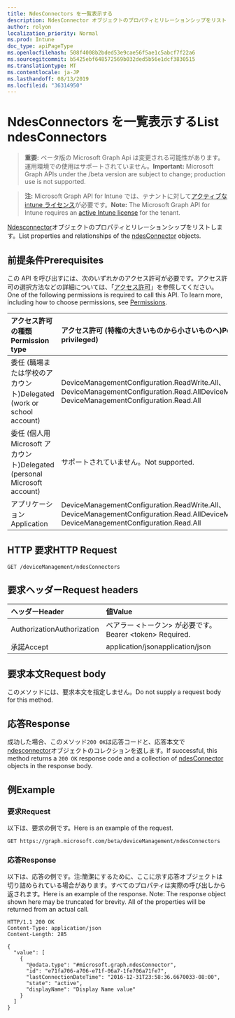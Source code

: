 ```yaml
---
title: NdesConnectors を一覧表示する
description: NdesConnector オブジェクトのプロパティとリレーションシップをリストします。
author: rolyon
localization_priority: Normal
ms.prod: Intune
doc_type: apiPageType
ms.openlocfilehash: 508f4008b2bded53e9cae56f5ae1c5abcf7f22a6
ms.sourcegitcommit: b5425ebf648572569b032ded5b56e1dcf3830515
ms.translationtype: MT
ms.contentlocale: ja-JP
ms.lasthandoff: 08/13/2019
ms.locfileid: "36314950"
---
```

# <a name="list-ndesconnectors"></a><span data-ttu-id="97e61-103">NdesConnectors を一覧表示する</span><span class="sxs-lookup"><span data-stu-id="97e61-103">List ndesConnectors</span></span>

> <span data-ttu-id="97e61-104">**重要:** ベータ版の Microsoft Graph Api は変更される可能性があります。運用環境での使用はサポートされていません。</span><span class="sxs-lookup"><span data-stu-id="97e61-104">**Important:** Microsoft Graph APIs under the /beta version are subject to change; production use is not supported.</span></span>

> <span data-ttu-id="97e61-105">**注:** Microsoft Graph API for Intune では、テナントに対して[アクティブな intune ライセンス](https://go.microsoft.com/fwlink/?linkid=839381)が必要です。</span><span class="sxs-lookup"><span data-stu-id="97e61-105">**Note:** The Microsoft Graph API for Intune requires an [active Intune license](https://go.microsoft.com/fwlink/?linkid=839381) for the tenant.</span></span>

<span data-ttu-id="97e61-106">[Ndesconnector](../resources/intune-deviceconfig-ndesconnector.md)オブジェクトのプロパティとリレーションシップをリストします。</span><span class="sxs-lookup"><span data-stu-id="97e61-106">List properties and relationships of the [ndesConnector](../resources/intune-deviceconfig-ndesconnector.md) objects.</span></span>

## <a name="prerequisites"></a><span data-ttu-id="97e61-107">前提条件</span><span class="sxs-lookup"><span data-stu-id="97e61-107">Prerequisites</span></span>
<span data-ttu-id="97e61-p101">この API を呼び出すには、次のいずれかのアクセス許可が必要です。アクセス許可の選択方法などの詳細については、「[アクセス許可](/graph/permissions-reference)」を参照してください。</span><span class="sxs-lookup"><span data-stu-id="97e61-p101">One of the following permissions is required to call this API. To learn more, including how to choose permissions, see [Permissions](/graph/permissions-reference).</span></span>

|<span data-ttu-id="97e61-110">アクセス許可の種類</span><span class="sxs-lookup"><span data-stu-id="97e61-110">Permission type</span></span>|<span data-ttu-id="97e61-111">アクセス許可 (特権の大きいものから小さいものへ)</span><span class="sxs-lookup"><span data-stu-id="97e61-111">Permissions (from most to least privileged)</span></span>|
|:---|:---|
|<span data-ttu-id="97e61-112">委任 (職場または学校のアカウント)</span><span class="sxs-lookup"><span data-stu-id="97e61-112">Delegated (work or school account)</span></span>|<span data-ttu-id="97e61-113">DeviceManagementConfiguration.ReadWrite.All、DeviceManagementConfiguration.Read.All</span><span class="sxs-lookup"><span data-stu-id="97e61-113">DeviceManagementConfiguration.ReadWrite.All, DeviceManagementConfiguration.Read.All</span></span>|
|<span data-ttu-id="97e61-114">委任 (個人用 Microsoft アカウント)</span><span class="sxs-lookup"><span data-stu-id="97e61-114">Delegated (personal Microsoft account)</span></span>|<span data-ttu-id="97e61-115">サポートされていません。</span><span class="sxs-lookup"><span data-stu-id="97e61-115">Not supported.</span></span>|
|<span data-ttu-id="97e61-116">アプリケーション</span><span class="sxs-lookup"><span data-stu-id="97e61-116">Application</span></span>|<span data-ttu-id="97e61-117">DeviceManagementConfiguration.ReadWrite.All、DeviceManagementConfiguration.Read.All</span><span class="sxs-lookup"><span data-stu-id="97e61-117">DeviceManagementConfiguration.ReadWrite.All, DeviceManagementConfiguration.Read.All</span></span>|

## <a name="http-request"></a><span data-ttu-id="97e61-118">HTTP 要求</span><span class="sxs-lookup"><span data-stu-id="97e61-118">HTTP Request</span></span>
<!-- {
  "blockType": "ignored"
}
-->
``` http
GET /deviceManagement/ndesConnectors
```

## <a name="request-headers"></a><span data-ttu-id="97e61-119">要求ヘッダー</span><span class="sxs-lookup"><span data-stu-id="97e61-119">Request headers</span></span>
|<span data-ttu-id="97e61-120">ヘッダー</span><span class="sxs-lookup"><span data-stu-id="97e61-120">Header</span></span>|<span data-ttu-id="97e61-121">値</span><span class="sxs-lookup"><span data-stu-id="97e61-121">Value</span></span>|
|:---|:---|
|<span data-ttu-id="97e61-122">Authorization</span><span class="sxs-lookup"><span data-stu-id="97e61-122">Authorization</span></span>|<span data-ttu-id="97e61-123">ベアラー &lt;トークン&gt; が必要です。</span><span class="sxs-lookup"><span data-stu-id="97e61-123">Bearer &lt;token&gt; Required.</span></span>|
|<span data-ttu-id="97e61-124">承諾</span><span class="sxs-lookup"><span data-stu-id="97e61-124">Accept</span></span>|<span data-ttu-id="97e61-125">application/json</span><span class="sxs-lookup"><span data-stu-id="97e61-125">application/json</span></span>|

## <a name="request-body"></a><span data-ttu-id="97e61-126">要求本文</span><span class="sxs-lookup"><span data-stu-id="97e61-126">Request body</span></span>
<span data-ttu-id="97e61-127">このメソッドには、要求本文を指定しません。</span><span class="sxs-lookup"><span data-stu-id="97e61-127">Do not supply a request body for this method.</span></span>

## <a name="response"></a><span data-ttu-id="97e61-128">応答</span><span class="sxs-lookup"><span data-stu-id="97e61-128">Response</span></span>
<span data-ttu-id="97e61-129">成功した場合、このメソッド`200 OK`は応答コードと、応答本文で[ndesconnector](../resources/intune-deviceconfig-ndesconnector.md)オブジェクトのコレクションを返します。</span><span class="sxs-lookup"><span data-stu-id="97e61-129">If successful, this method returns a `200 OK` response code and a collection of [ndesConnector](../resources/intune-deviceconfig-ndesconnector.md) objects in the response body.</span></span>

## <a name="example"></a><span data-ttu-id="97e61-130">例</span><span class="sxs-lookup"><span data-stu-id="97e61-130">Example</span></span>

### <a name="request"></a><span data-ttu-id="97e61-131">要求</span><span class="sxs-lookup"><span data-stu-id="97e61-131">Request</span></span>
<span data-ttu-id="97e61-132">以下は、要求の例です。</span><span class="sxs-lookup"><span data-stu-id="97e61-132">Here is an example of the request.</span></span>
``` http
GET https://graph.microsoft.com/beta/deviceManagement/ndesConnectors
```

### <a name="response"></a><span data-ttu-id="97e61-133">応答</span><span class="sxs-lookup"><span data-stu-id="97e61-133">Response</span></span>
<span data-ttu-id="97e61-p102">以下は、応答の例です。注:簡潔にするために、ここに示す応答オブジェクトは切り詰められている場合があります。すべてのプロパティは実際の呼び出しから返されます。</span><span class="sxs-lookup"><span data-stu-id="97e61-p102">Here is an example of the response. Note: The response object shown here may be truncated for brevity. All of the properties will be returned from an actual call.</span></span>
``` http
HTTP/1.1 200 OK
Content-Type: application/json
Content-Length: 285

{
  "value": [
    {
      "@odata.type": "#microsoft.graph.ndesConnector",
      "id": "e71fa706-a706-e71f-06a7-1fe706a71fe7",
      "lastConnectionDateTime": "2016-12-31T23:58:36.6670033-08:00",
      "state": "active",
      "displayName": "Display Name value"
    }
  ]
}
```






